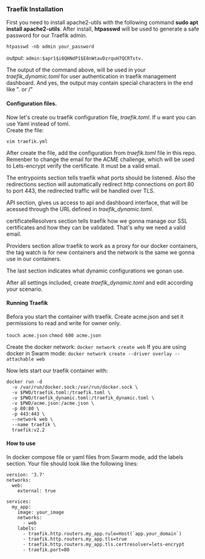 ### Traefik Installation

<p>First you need to install apache2-utils with the following command <b>sudo apt install apache2-utils</b>. After install, <b>htpasswd</b> will be used to generate a safe password for our Traefik admin.</p>
 
```htpasswd -nb admin your_password```

output:
```admin:$apr1$i0QHNdP1$E8nWtavDzrquH7QCRTstv.```

<p>The output of the command above, will be used in your <i> traefik_dynamic.toml</i> for user authentication in traefik management dashboard. And yes, the output may contain special characters in the end like ". or /"</p>

#### Configuration files.

<p> Now let's create ou traefik configuration file, <i> traefik.toml</i>. If u want you can use Yaml instead of toml.<br> Create the file: </br></p>

```vim traefik.yml```

After create the file, add the configuration from <i>traefik.toml</i> file in this repo. Remenber to change the email for the ACME challenge, which will be used to Lets-encrypt verify the certificate. It must be a valid email.

The entrypoints section tells traefik what ports should be listened. Also the redirections section will automatically redirect http connections on port 80 to port 443, the redirected traffic will be handled over TLS.

API section, gives us access to api and dashboard interface, that will be acessed through the URL defined in <i>traefik_dynamic.toml</i>.

certificateResolvers section tells traefik how we gonna manage our SSL certificates and how they can be validated. That's why we need a valid email.

Providers section allow traefik to work as a proxy for our docker containers, the tag watch is for new containers and the network is the same we gonna use in our containers.

The last section indicates what dynamic configurations we gonan use.

After all settings included, create <i>traefik_dynamic.toml</i> and edit according your scenario.

#### Running Traefik

Befora you start the container with traefik. Create acme.json and set it permissions to read and write for owner only.

```touch acme.json``` 
```chmod 600 acme.json```

Create the docker network:
```docker network create web```
If you are using docker in Swarm mode:
```docker network create --driver overlay --attachable web```

Now lets start our traefik container with:
```
docker run -d 
  -v /var/run/docker.sock:/var/run/docker.sock \
  -v $PWD/traefik.toml:/traefik.toml \
  -v $PWD/traefik_dynamic.toml:/traefik_dynamic.toml \
  -v $PWD/acme.json:/acme.json \
  -p 80:80 \
  -p 443:443 \
  --network web \
  --name traefik \
  traefik:v2.2 
```

#### How to use

In docker compose file or yaml files from Swarm mode, add the labels section. Your file should look like the following lines:
```
version: '3.7'
networks:
  web:
    external: true

services:
  my_app:
    image: your_image
    networks:
      - web
    labels:
      - traefik.http.routers.my_app.rule=Host(`app.your_domain`)
      - traefik.http.routers.my_app.tls=true
      - traefik.http.routers.my_app.tls.certresolver=lets-encrypt
      - traefik.port=80
```